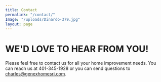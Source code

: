 ```yaml
---
title: Contact
permalink: "/contact/"
Image: "/uploads/Dinardo-379.jpg"
layout: page
---
```


# **WE'D LOVE TO HEAR FROM YOU!**

Please feel free to contact us for all your home improvement needs. You can reach us at 401-345-1928 or you can send questions to charles@genexhomesri.com.
